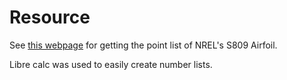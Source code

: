 # Resource

See [this webpage](http://airfoiltools.com/airfoil/details?airfoil=s809-nr) for getting the point list of NREL's S809 Airfoil.

Libre calc was used to easily create number lists.